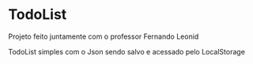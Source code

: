# TodoList
Projeto feito juntamente com o professor Fernando Leonid

TodoList simples com o Json sendo salvo e acessado pelo LocalStorage
